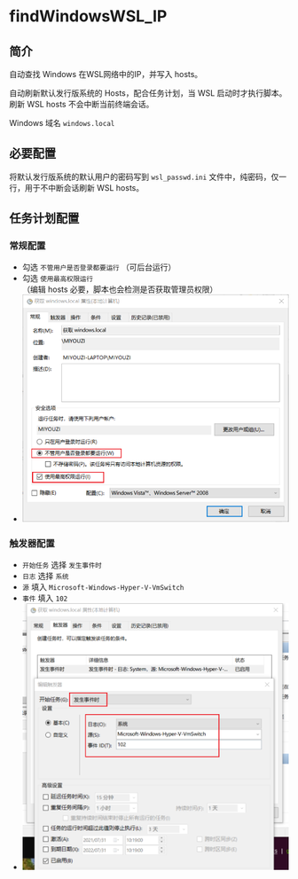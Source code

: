 # findWindowsWSL_IP
## 简介

自动查找 Windows 在WSL网络中的IP，并写入 hosts。

自动刷新默认发行版系统的 Hosts，配合任务计划，当 WSL 启动时才执行脚本。刷新 WSL hosts 不会中断当前终端会话。

Windows 域名 `windows.local`

## 必要配置

将默认发行版系统的默认用户的密码写到 `wsl_passwd.ini` 文件中，纯密码，仅一行，用于不中断会话刷新 WSL hosts。

## 任务计划配置

### 常规配置

- 勾选 `不管用户是否登录都要运行` （可后台运行）
- 勾选 `使用最高权限运行` （编辑 hosts 必要，脚本也会检测是否获取管理员权限）
- <img src="img/useAdmin.png" alt="useAdmin" style="zoom:67%;" />

### 触发器配置

- `开始任务` 选择 `发生事件时`
- `日志` 选择 `系统`
- `源` 填入 `Microsoft-Windows-Hyper-V-VmSwitch`
- `事件` 填入 `102`
- <img src="img/trigger.png" alt="trigger" style="zoom:67%;" />




